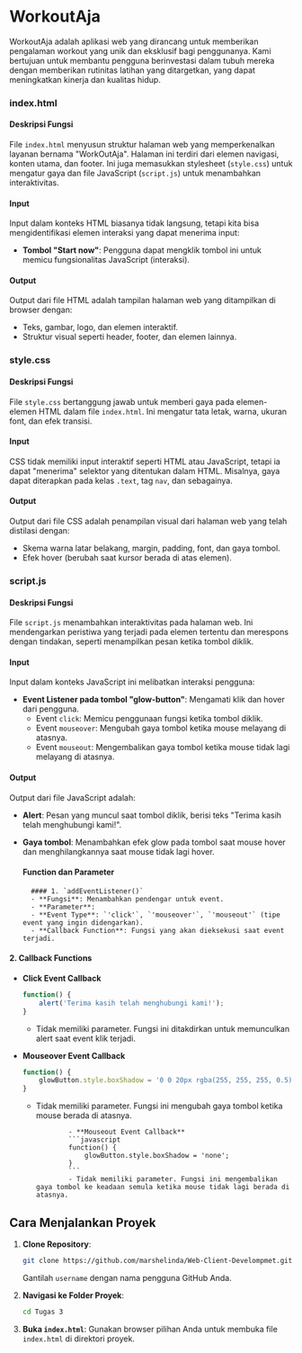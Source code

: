 # WorkoutAja

WorkoutAja adalah aplikasi web yang dirancang untuk memberikan pengalaman workout yang unik dan eksklusif bagi penggunanya. Kami bertujuan untuk membantu pengguna berinvestasi dalam tubuh mereka dengan memberikan rutinitas latihan yang ditargetkan, yang dapat meningkatkan kinerja dan kualitas hidup.

### index.html
#### Deskripsi Fungsi
File `index.html` menyusun struktur halaman web yang memperkenalkan layanan bernama "WorkOutAja". Halaman ini terdiri dari elemen navigasi, konten utama, dan footer. Ini juga memasukkan stylesheet (`style.css`) untuk mengatur gaya dan file JavaScript (`script.js`) untuk menambahkan interaktivitas.

#### Input
Input dalam konteks HTML biasanya tidak langsung, tetapi kita bisa mengidentifikasi elemen interaksi yang dapat menerima input:
- **Tombol "Start now"**: Pengguna dapat mengklik tombol ini untuk memicu fungsionalitas JavaScript (interaksi).

#### Output
Output dari file HTML adalah tampilan halaman web yang ditampilkan di browser dengan:
- Teks, gambar, logo, dan elemen interaktif.
- Struktur visual seperti header, footer, dan elemen lainnya.

### style.css
#### Deskripsi Fungsi
File `style.css` bertanggung jawab untuk memberi gaya pada elemen-elemen HTML dalam file `index.html`. Ini mengatur tata letak, warna, ukuran font, dan efek transisi.

#### Input
CSS tidak memiliki input interaktif seperti HTML atau JavaScript, tetapi ia dapat "menerima" selektor yang ditentukan dalam HTML. Misalnya, gaya dapat diterapkan pada kelas `.text`, tag `nav`, dan sebagainya.

#### Output
Output dari file CSS adalah penampilan visual dari halaman web yang telah distilasi dengan:
- Skema warna latar belakang, margin, padding, font, dan gaya tombol.
- Efek hover (berubah saat kursor berada di atas elemen).

### script.js
#### Deskripsi Fungsi
File `script.js` menambahkan interaktivitas pada halaman web. Ini mendengarkan peristiwa yang terjadi pada elemen tertentu dan merespons dengan tindakan, seperti menampilkan pesan ketika tombol diklik.

#### Input
Input dalam konteks JavaScript ini melibatkan interaksi pengguna:
- **Event Listener pada tombol "glow-button"**: Mengamati klik dan hover dari pengguna.
    - Event `click`: Memicu penggunaan fungsi ketika tombol diklik.
    - Event `mouseover`: Mengubah gaya tombol ketika mouse melayang di atasnya.
    - Event `mouseout`: Mengembalikan gaya tombol ketika mouse tidak lagi melayang di atasnya.

#### Output
Output dari file JavaScript adalah:
- **Alert**: Pesan yang muncul saat tombol diklik, berisi teks "Terima kasih telah menghubungi kami!".
- **Gaya tombol**: Menambahkan efek glow pada tombol saat mouse hover dan menghilangkannya saat mouse tidak lagi hover.

    #### Function dan Parameter
        #### 1. `addEventListener()`
        - **Fungsi**: Menambahkan pendengar untuk event.
        - **Parameter**:
        - **Event Type**: `'click'`, `'mouseover'`, `'mouseout'` (tipe event yang ingin didengarkan).
        - **Callback Function**: Fungsi yang akan dieksekusi saat event terjadi.

#### 2. Callback Functions
- **Click Event Callback**
  ```javascript
  function() {
      alert('Terima kasih telah menghubungi kami!');
  }
  ```
  - Tidak memiliki parameter. Fungsi ini ditakdirkan untuk memunculkan alert saat event klik terjadi.
  
- **Mouseover Event Callback**
  ```javascript
  function() {
      glowButton.style.boxShadow = '0 0 20px rgba(255, 255, 255, 0.5)';
  }
  ```
  - Tidak memiliki parameter. Fungsi ini mengubah gaya tombol ketika mouse berada di atasnya.

                - **Mouseout Event Callback**
                ```javascript
                function() {
                    glowButton.style.boxShadow = 'none'; 
                }
                ```
                - Tidak memiliki parameter. Fungsi ini mengembalikan gaya tombol ke keadaan semula ketika mouse tidak lagi berada di atasnya.

## Cara Menjalankan Proyek

1. **Clone Repository**: 
   ```bash
   git clone https://github.com/marshelinda/Web-Client-Develompmet.git
   ```
   Gantilah `username` dengan nama pengguna GitHub Anda.

2. **Navigasi ke Folder Proyek**:
   ```bash
   cd Tugas 3
   ```

3. **Buka `index.html`**: 
   Gunakan browser pilihan Anda untuk membuka file `index.html` di direktori proyek.
